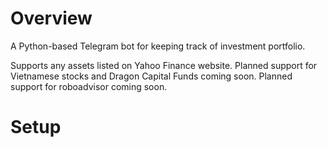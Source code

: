 # Overview
A Python-based Telegram bot for keeping track of investment portfolio.

Supports any assets listed on Yahoo Finance website.
Planned support for Vietnamese stocks and Dragon Capital Funds coming soon.
Planned support for roboadvisor coming soon.

# Setup
